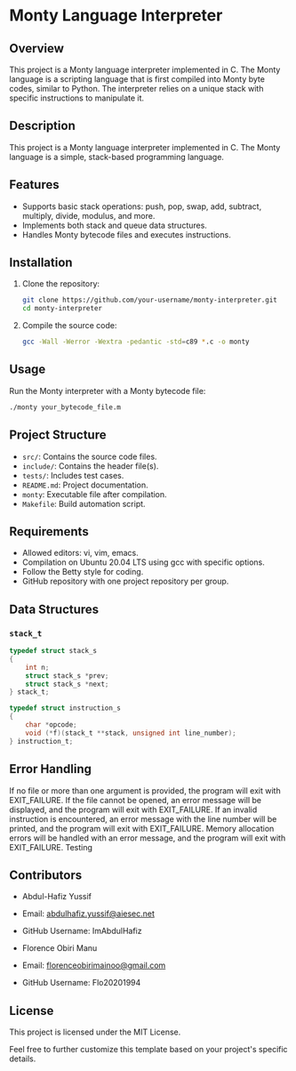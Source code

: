 # Monty Language Interpreter

## Overview

This project is a Monty language interpreter implemented in C.
The Monty language is a scripting language that is first compiled into Monty byte codes,
similar to Python. The interpreter relies on a unique stack with specific instructions to manipulate it.

## Description
This project is a Monty language interpreter implemented in C. The Monty language is a simple, stack-based programming language.

## Features
- Supports basic stack operations: push, pop, swap, add, subtract, multiply, divide, modulus, and more.
- Implements both stack and queue data structures.
- Handles Monty bytecode files and executes instructions.

## Installation
1. Clone the repository:
    ```bash
    git clone https://github.com/your-username/monty-interpreter.git
    cd monty-interpreter
    ```
2. Compile the source code:
    ```bash
    gcc -Wall -Werror -Wextra -pedantic -std=c89 *.c -o monty
    ```

## Usage
Run the Monty interpreter with a Monty bytecode file:
```bash
./monty your_bytecode_file.m
```

## Project Structure

- `src/`: Contains the source code files.
- `include/`: Contains the header file(s).
- `tests/`: Includes test cases.
- `README.md`: Project documentation.
- `monty`: Executable file after compilation.
- `Makefile`: Build automation script.

## Requirements

- Allowed editors: vi, vim, emacs.
- Compilation on Ubuntu 20.04 LTS using gcc with specific options.
- Follow the Betty style for coding.
- GitHub repository with one project repository per group.

## Data Structures

### `stack_t`

```c
typedef struct stack_s
{
    int n;
    struct stack_s *prev;
    struct stack_s *next;
} stack_t;

typedef struct instruction_s
{
    char *opcode;
    void (*f)(stack_t **stack, unsigned int line_number);
} instruction_t;
```
## Error Handling
If no file or more than one argument is provided, the program will exit with EXIT_FAILURE.
If the file cannot be opened, an error message will be displayed, and the program will exit with EXIT_FAILURE.
If an invalid instruction is encountered, an error message with the line number will be printed, and the program will exit with EXIT_FAILURE.
Memory allocation errors will be handled with an error message, and the program will exit with EXIT_FAILURE.
Testing

## Contributors
- Abdul-Hafiz Yussif
- Email: abdulhafiz.yussif@aiesec.net
- GitHub Username: ImAbdulHafiz

- Florence Obiri Manu
- Email: florenceobirimainoo@gmail.com
- GitHub Username: Flo20201994

## License
This project is licensed under the MIT License.

Feel free to further customize this template based on your project's specific details.
